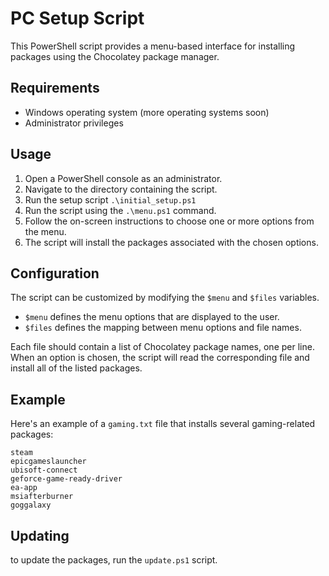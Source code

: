 # PC Setup Script

This PowerShell script provides a menu-based interface for installing packages using the Chocolatey package manager.

## Requirements

- Windows operating system (more operating systems soon)
- Administrator privileges

## Usage

1. Open a PowerShell console as an administrator.
2. Navigate to the directory containing the script.
3. Run the setup script `.\initial_setup.ps1`
4. Run the script using the `.\menu.ps1` command.
5. Follow the on-screen instructions to choose one or more options from the menu.
6. The script will install the packages associated with the chosen options.

## Configuration

The script can be customized by modifying the `$menu` and `$files` variables.

- `$menu` defines the menu options that are displayed to the user.
- `$files` defines the mapping between menu options and file names.

Each file should contain a list of Chocolatey package names, one per line. When an option is chosen, the script will read the corresponding file and install all of the listed packages.

## Example

Here's an example of a `gaming.txt` file that installs several gaming-related packages:

```
steam
epicgameslauncher
ubisoft-connect
geforce-game-ready-driver
ea-app
msiafterburner
goggalaxy
```

## Updating

to update the packages, run the `update.ps1` script.
